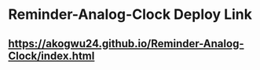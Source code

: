 # Reminder-Analog-Clock Deploy Link

## https://akogwu24.github.io/Reminder-Analog-Clock/index.html
